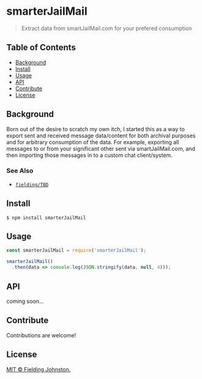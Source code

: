 # smarterJailMail

> Extract data from smartJailMail.com for your prefered consumption

## Table of Contents

- [Background](#background)
- [Install](#install)
- [Usage](#usage)
- [API](#api)
- [Contribute](#contribute)
- [License](#license)

## Background

Born out of the desire to scratch my own itch, I started this as a way to
export sent and received message data/content for both archival purposes and
for arbitrary consumption of the data. For example, exporting all messages to
or from your significant other sent via smartJailMail.com, and then importing 
those messages in to a custom chat client/system.

### See Also

- [`fielding/TBD`](https://github.com/fielding/TBD)

## Install

```
$ npm install smarterJailMail
```

## Usage

```js
const smarterJailMail = require('smarterJailMail');

smarterJailMail()
  .then(data => console.log(JSON.stringify(data, null, 4)));

```

## API

coming soon...

## Contribute

Contributions are welcome!

## License

[MIT © Fielding Johnston.](../LICENSE)
